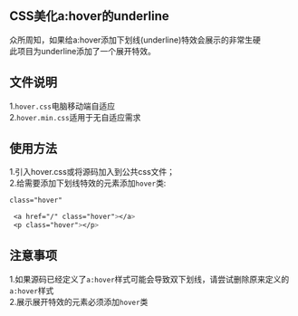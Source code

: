 ## CSS美化a:hover的underline
众所周知，如果给a:hover添加下划线(underline)特效会展示的非常生硬<br>
此项目为underline添加了一个展开特效。

## 文件说明
1.`hover.css`电脑移动端自适应<br>
2.`hover.min.css`适用于无自适应需求

## 使用方法
1.引入hover.css或将源码加入到公共css文件；<br>
2.给需要添加下划线特效的元素添加`hover`类:<br>
   ```css
   class="hover"
   ```
   ```css
    <a href="/" class="hover"></a>
    <p class="hover"></p>
   ```
## 注意事项
1.如果源码已经定义了`a:hover`样式可能会导致双下划线，请尝试删除原来定义的`a:hover`样式<br>
2.展示展开特效的元素必须添加`hover`类<br>
